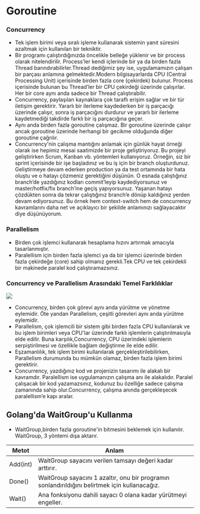  # Goroutine
 ### Concurrency
 
  + Tek işlem birimi veya sıralı işleme kullanarak sistemin yanıt süresini azaltmak için kullanılan bir tekniktir.
  + Bir programı çalıştırdığınızda öncelikle belleğe yüklenir ve bir process olarak nitelendirilir. Process’ler kendi içlerinde bir ya da birden fazla Thread barındırabilirler.Thread dediğimiz şey ise, uygulamamızın çalışan bir parçası anlamına gelmektedir.Modern bilgisayarlarda CPU (Central Processing Unit) içerisinde birden fazla core (çekirdek) bulunur. Process içerisinde bulunan bu Thread’ler bir CPU çekirdeği üzerinde çalışırlar. Her bir core aynı anda sadece bir Thread çalıştırabilir.
 +  Concurrency, paylaşılan kaynaklara çok taraflı erişim sağlar ve bir tür iletişim gerektirir. Yararlı bir ilerleme kaydederken bir iş parçacığı üzerinde çalışır, sonra iş parçacığını durdurur ve yararlı bir ilerleme kaydetmediği takdirde farklı bir iş parçacığına geçer.
 +  Aynı anda birden fazla goroutine çalışmaz. Bir goroutine üzerinde çalışır ancak goroutine üzerinde herhangi bir gecikme olduğunda diğer goroutine çağrılır.
 +  Concurrency'nin çalışma mantığını anlamak için günlük hayat örneği olarak ise hepimiz mesai saatimizde bir proje geliştiriyoruz. Bu projeyi geliştirirken Scrum, Kanban vb. yöntemleri kullanıyoruz. Örneğin, siz bir sprint içerisinde bir işe başladınız ve bu iş için bir branch oluşturdunuz. Geliştirmeye devam ederken production ya da test ortamında bir hata oluştu ve o hatayı çözmeniz gerektiğini düşünün. O esnada çalıştığınız branch’de yazdığınız kodları commit’leyip kaydediyorsunuz ve master/hotfix/fix branch’ine geçiş yapıyorsunuz. Yaşanan hatayı çözdükten sonra da tekrar çalıştığınız branch’e dönüp kaldığınız yerden devam ediyorsunuz. Bu örnek hem context-switch hem de concurrency kavramlarını daha net ve açıklayıcı bir şekilde anlamınızı sağlayacaktır diye düşünüyorum.
 ### Parallelism
 + Birden çok işlemci kullanarak hesaplama hızını artırmak amacıyla tasarlanmıştır.
 + Paralellism için birden fazla işlemci ya da bir işlemci üzerinde birden fazla çekirdeğe (core) sahip olmanız gerekli.Tek CPU ve tek çekirdekli bir makinede paralel kod çalıştıramazsınız.



 ### Concurrency ve Parallelism Arasındaki Temel Farklılıklar
  ![](https://techdifferences.com/wp-content/uploads/2017/12/Untitled.jpg)
 + Concurrency, birden çok görevi aynı anda yürütme ve yönetme eylemidir. Öte yandan Parallelism, çeşitli görevleri aynı anda yürütme eylemidir. <br>
 + Parallelism, çok işlemcili bir sistem gibi birden fazla CPU kullanılarak ve bu işlem birimleri veya CPU'lar üzerinde farklı işlemlerin çalıştırılmasıyla elde edilir. Buna karşılık,Concurrency, CPU üzerindeki işlemlerin serpiştirilmesi ve özellikle bağlam değiştirme ile elde edilir.<br>
 + Eşzamanlılık, tek işlem birimi kullanılarak gerçekleştirilebilirken,  Parallelism  durumunda bu mümkün olamaz, birden fazla işlem birimi gerektirir.
 + Concurrency, yazdığınız kod ve projenizin tasarımı ile alakalı bir kavramdır. Paralellism ise uygulamanızın çalışma anı ile alakalıdır. Paralel çalışacak bir kod yazamazsınız, kodunuz bu özelliğe sadece çalışma zamanında sahip olur.Concurrency, çalışma anında gerçekleşecek paralellism’e kapı aralar. 

 ## Golang'da WaitGroup'u Kullanma
  + WaitGroup,birden fazla goroutine'in bitmesini beklemek için kullanılır.
  WaitGroup, 3 yöntemi dışa aktarır.

  | Metot|Anlam  |
| ------------- | ---------------- |
 Add(int)    | WaitGroup sayacını verilen tamsayı değeri kadar arttırır.          |
| Done()     |  WaitGroup sayacını 1 azaltır, onu bir programın sonlandırıldığını belirtmek için kullanacağız.          |
| Wait()      |  Ana fonksiyonu dahili sayacı 0 olana kadar yürütmeyi engeller.          |



